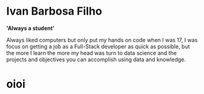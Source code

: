 # Ivan Barbosa Filho


**'Always a student'**

Always liked computers but only put my hands on code when I was 17, I was focus on getting a job as a Full-Stack developer as quick as possible, 
but the more I learn the more my head was turn to data science and the projects and objectives you can accomplish using data and knowledge.

# oioi

